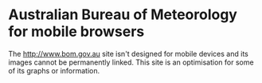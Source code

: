 # Australian Bureau of Meteorology for mobile browsers

The http://www.bom.gov.au site isn't designed for mobile devices and its images cannot be permanently linked. This site is an optimisation for some of its graphs or information.